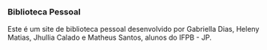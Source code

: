### Biblioteca Pessoal 

Este é um site de biblioteca pessoal desenvolvido por Gabriella Dias, Heleny Matias, Jhullia Calado e Matheus Santos, alunos do IFPB - JP.